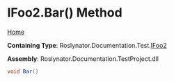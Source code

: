 <a name="_top"></a>

# IFoo2\.Bar\(\) Method

[Home](../../../../../README.md#_top)

**Containing Type**: Roslynator\.Documentation\.Test\.[IFoo2](../README.md#_top)

**Assembly**: Roslynator\.Documentation\.TestProject\.dll

```csharp
void Bar()
```

